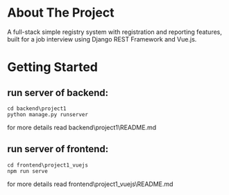 # About The Project
A full-stack simple registry system with registration and reporting features, built for a job interview using Django REST Framework and Vue.js.


# Getting Started
## run server of backend:
```
cd backend\project1
python manage.py runserver
```
for more details read backend\project1\README.md


## run server of frontend:
```
cd frontend\project1_vuejs
npm run serve
```
for more details read frontend\project1_vuejs\README.md


